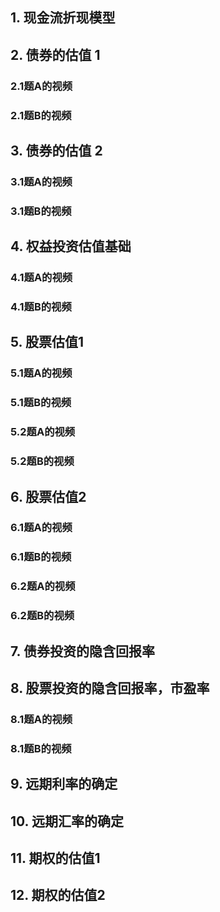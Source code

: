 
## 1. 现金流折现模型  

## 2. 债券的估值 1  
### 2.1题A的视频  
### 2.1题B的视频  

## 3. 债券的估值 2  
### 3.1题A的视频  
### 3.1题B的视频  

## 4. 权益投资估值基础  
### 4.1题A的视频  
### 4.1题B的视频  

## 5. 股票估值1  
### 5.1题A的视频  
### 5.1题B的视频  
### 5.2题A的视频  
### 5.2题B的视频  

## 6. 股票估值2  
### 6.1题A的视频  
### 6.1题B的视频  
### 6.2题A的视频  
### 6.2题B的视频  

## 7. 债券投资的隐含回报率  

## 8. 股票投资的隐含回报率，市盈率  
### 8.1题A的视频  
### 8.1题B的视频  

## 9. 远期利率的确定  

## 10. 远期汇率的确定  

## 11. 期权的估值1  

## 12. 期权的估值2